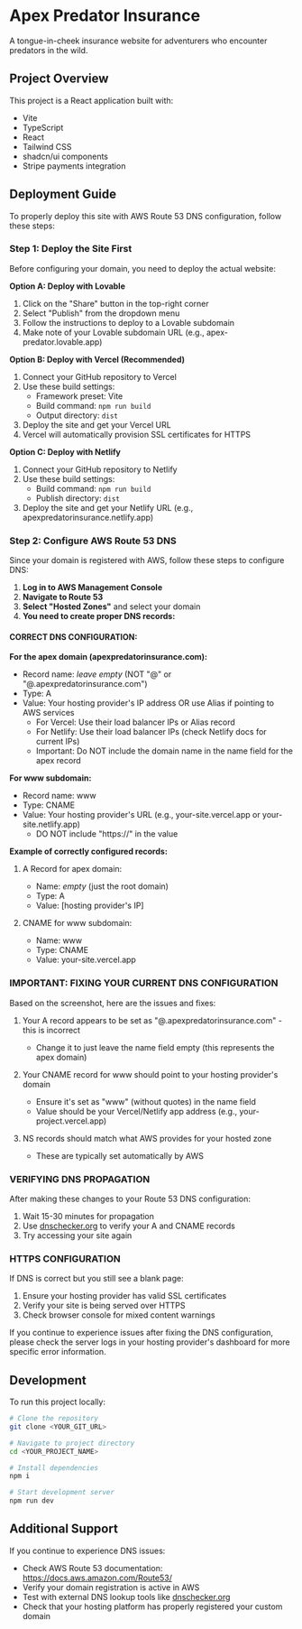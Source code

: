 
# Apex Predator Insurance

A tongue-in-cheek insurance website for adventurers who encounter predators in the wild.

## Project Overview

This project is a React application built with:
- Vite
- TypeScript
- React 
- Tailwind CSS
- shadcn/ui components
- Stripe payments integration

## Deployment Guide

To properly deploy this site with AWS Route 53 DNS configuration, follow these steps:

### Step 1: Deploy the Site First

Before configuring your domain, you need to deploy the actual website:

**Option A: Deploy with Lovable**
1. Click on the "Share" button in the top-right corner
2. Select "Publish" from the dropdown menu
3. Follow the instructions to deploy to a Lovable subdomain
4. Make note of your Lovable subdomain URL (e.g., apex-predator.lovable.app)

**Option B: Deploy with Vercel (Recommended)**
1. Connect your GitHub repository to Vercel
2. Use these build settings:
   - Framework preset: Vite
   - Build command: `npm run build`
   - Output directory: `dist`
3. Deploy the site and get your Vercel URL
4. Vercel will automatically provision SSL certificates for HTTPS

**Option C: Deploy with Netlify**
1. Connect your GitHub repository to Netlify
2. Use these build settings:
   - Build command: `npm run build`
   - Publish directory: `dist`
3. Deploy the site and get your Netlify URL (e.g., apexpredatorinsurance.netlify.app)

### Step 2: Configure AWS Route 53 DNS

Since your domain is registered with AWS, follow these steps to configure DNS:

1. **Log in to AWS Management Console**
2. **Navigate to Route 53**
3. **Select "Hosted Zones"** and select your domain
4. **You need to create proper DNS records:**

#### CORRECT DNS CONFIGURATION:

**For the apex domain (apexpredatorinsurance.com):**
- Record name: *leave empty* (NOT "@" or "@.apexpredatorinsurance.com")
- Type: A
- Value: Your hosting provider's IP address OR use Alias if pointing to AWS services
  - For Vercel: Use their load balancer IPs or Alias record
  - For Netlify: Use their load balancer IPs (check Netlify docs for current IPs)
  - Important: Do NOT include the domain name in the name field for the apex record

**For www subdomain:**
- Record name: www
- Type: CNAME
- Value: Your hosting provider's URL (e.g., your-site.vercel.app or your-site.netlify.app)
  - DO NOT include "https://" in the value

**Example of correctly configured records:**
1. A Record for apex domain:
   - Name: *empty* (just the root domain)
   - Type: A
   - Value: [hosting provider's IP]

2. CNAME for www subdomain:
   - Name: www
   - Type: CNAME
   - Value: your-site.vercel.app

### IMPORTANT: FIXING YOUR CURRENT DNS CONFIGURATION

Based on the screenshot, here are the issues and fixes:
1. Your A record appears to be set as "@.apexpredatorinsurance.com" - this is incorrect
   - Change it to just leave the name field empty (this represents the apex domain)
   
2. Your CNAME record for www should point to your hosting provider's domain
   - Ensure it's set as "www" (without quotes) in the name field
   - Value should be your Vercel/Netlify app address (e.g., your-project.vercel.app)

3. NS records should match what AWS provides for your hosted zone
   - These are typically set automatically by AWS

### VERIFYING DNS PROPAGATION

After making these changes to your Route 53 DNS configuration:
1. Wait 15-30 minutes for propagation
2. Use [dnschecker.org](https://dnschecker.org/) to verify your A and CNAME records
3. Try accessing your site again

### HTTPS CONFIGURATION

If DNS is correct but you still see a blank page:
1. Ensure your hosting provider has valid SSL certificates
2. Verify your site is being served over HTTPS 
3. Check browser console for mixed content warnings

If you continue to experience issues after fixing the DNS configuration, please check the server logs in your hosting provider's dashboard for more specific error information.

## Development

To run this project locally:

```sh
# Clone the repository
git clone <YOUR_GIT_URL>

# Navigate to project directory
cd <YOUR_PROJECT_NAME>

# Install dependencies
npm i

# Start development server
npm run dev
```

## Additional Support

If you continue to experience DNS issues:
- Check AWS Route 53 documentation: https://docs.aws.amazon.com/Route53/
- Verify your domain registration is active in AWS
- Test with external DNS lookup tools like [dnschecker.org](https://dnschecker.org/)
- Check that your hosting platform has properly registered your custom domain
